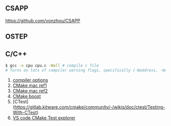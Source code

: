 ## CSAPP

https://github.com/vonzhou/CSAPP

## OSTEP

## C/C++

```bash
$ gcc -o cpu cpu.c -Wall # compile c file
# Turns on lots of compiler warning flags, specifically (-Waddress, -Wcomment, -Wformat, -Wbool-compare, -Wuninitialized, -Wunknown-pragmas, -Wunused-value, -Wunused-value …)
```

1. [compiler options](https://caiorss.github.io/C-Cpp-Notes/compiler-flags-options.html)
1. [CMake mac ref1](https://medium.com/@dexterchan_44737/visual-studio-code-build-and-debug-a-c-with-cmake-on-mac-os-7633bc59bf34)
1. [CMake mac ref2](https://medium.com/@divyendu.narayan/visual-studio-code-setup-in-mac-os-to-build-and-debug-c-cmake-projects-45a78b29e49)
1. [CMake boost](https://github.com/albertchan/cmake-boost-demo)
1. [CTest] (https://gitlab.kitware.com/cmake/community/-/wikis/doc/ctest/Testing-With-CTest)
1. [VS code CMake Test explorer](https://marketplace.visualstudio.com/items?itemName=fredericbonnet.cmake-test-adapter)
